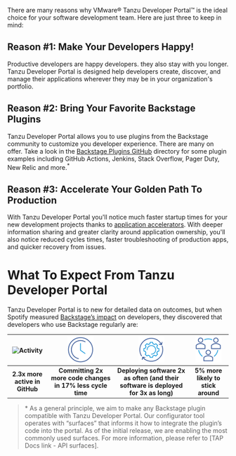 There are many reasons why VMware® Tanzu Developer Portal™ is the ideal choice for your software development team. Here are just three to keep in mind:

## **Reason \#1: Make Your Developers Happy!**

Productive developers are happy developers. they also stay with you longer. Tanzu Developer Portal is designed help developers create, discover, and manage their applications wherever they may be in your organization's portfolio.

## **Reason \#2: Bring Your Favorite Backstage Plugins**

Tanzu Developer Portal allows you to use plugins from the Backstage community to customize you developer experience. There are many on offer. Take a look in the [Backstage Plugins GitHub](https://github.com/backstage/backstage/tree/master/plugins) directory for some plugin examples including GitHub Actions, Jenkins, Stack Overflow, Pager Duty, New Relic and more.<sup>*</sup> 

## **Reason \#3: Accelerate Your Golden Path To Production**

With Tanzu Developer Portal you'll notice much faster startup times for your new development projects thanks to [application accelerators](accelerators.md). With deeper information sharing and greater clarity around application ownership, you'll also notice reduced cycles times, faster troubleshooting of production apps, and quicker recovery from issues.

# What To Expect From Tanzu Developer Portal

Tanzu Developer Portal is to new for detailed data on outcomes, but when Spotify measured [Backstage’s impact](https://backstage.spotify.com/blog/how-spotify-measures-backstage-roi/) on developers, they discovered that developers who use Backstage regularly are:

| <img src="images/activity.png" alt="Activity" width="60"/> |  <img src="images/clock.png" alt="Clock" width="60"/>  |          <img src="images/cogcycle.png" alt="Components" width="60"/>          | <img src="images/team.png" alt="Team" width="60"/> |
|:----------------------------------------------------------:|:------------------------------------------------------:|:------------------------------------------------------------------------------:|:--------------------------------------------------:|
|                 **2.3x more active in GitHub**                 | **Committing 2x more code changes in 17% less cycle time** | **Deploying software 2x as often (and their software is deployed for 3x as long)** |           **5% more likely to stick around**           |

> \* As a general principle, we aim to make any Backstage plugin compatible with Tanzu Developer Portal. Our configurator tool operates with “surfaces” that informs it how to integrate the plugin’s code into the portal. As of the initial release, we are enabling the most commonly used surfaces. For more information, please refer to [TAP Docs link - API surfaces].

